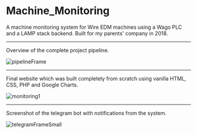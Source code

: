 # Machine_Monitoring
A machine monitoring system for Wire EDM machines using a Wago PLC and a LAMP stack backend. Built for my parents' company in 2018.

---
Overview of the complete project pipeline.

![pipelineFrame](https://user-images.githubusercontent.com/54779918/83350926-e6e11800-a33f-11ea-9897-c66c826592b2.png)

---
Final website which was built completely from scratch using vanilla HTML, CSS, PHP and Google Charts.

![monitoring1](https://user-images.githubusercontent.com/54779918/83350895-923d9d00-a33f-11ea-81ce-8709936ab5f0.png)

---
Screenshot of the telegram bot with notifications from the system.

![telegramFrameSmall](https://user-images.githubusercontent.com/54779918/83350922-cfa22a80-a33f-11ea-92a0-f2020b18737a.png)
